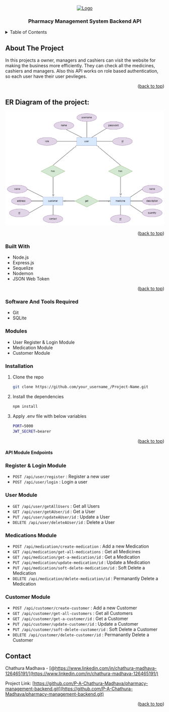 <a name="readme-top"></a>

<!-- PROJECT LOGO -->
<br />
<div align="center">
  <a href="">
    <img src="https://e7.pngegg.com/pngimages/748/441/png-clipart-logo-pharmacy-pills-miscellaneous-trademark.png" alt="Logo" width="100" height="80">
  </a>

<h3 align="center">Pharmacy Management System Backend API</h3>
</div>

<!-- TABLE OF CONTENTS -->
<details>
  <summary>Table of Contents</summary>
  <ol>
    <li>
      <a href="#about-the-project">About The Project</a>
      <ul>
        <li><a href="#built-with">Built With</a></li>
      </ul>
    </li>
    <li>
      <a href="#getting-started">Getting Started</a>
      <ul>
        <li><a href="#prerequisites">Prerequisites</a></li>
        <li><a href="#installation">Installation</a></li>
      </ul>
    </li>
    <li><a href="#contact">Contact</a></li>
  </ol>
</details>

<!-- ABOUT THE PROJECT -->

## About The Project

In this projects a owner, managers and cashiers can visit the website for making the business more efficiently. They can check all the medicines, cashiers and managers. Also this API works on role based authentication, so each user have their user pevileges.

<p align="right">(<a href="#readme-top">back to top</a>)</p>

## ER Diagram of the project:
![image](/images/paharmacy-ERD.png)

<p align="right">(<a href="#readme-top">back to top</a>)</p>

### Built With

- Node.js
- Express.js
- Sequelize
- Nodemon
- JSON Web Token

<p align="right">(<a href="#readme-top">back to top</a>)</p>

<!-- GETTING STARTED -->

### Software And Tools Required

- Git
- SQLite

### Modules

- User Register & Login Module
- Medication Module
- Customer Module

### Installation

1. Clone the repo
   ```sh
   git clone https://github.com/your_username_/Project-Name.git
   ```
2. Install the dependencies
   ```sh
   npm install
   ```
3. Apply .env file with below variables
    ```sh
    PORT=5000
    JWT_SECRET=bearer
    ```

<p align="right">(<a href="#readme-top">back to top</a>)</p>

#### API Module Endpoints

### Register & Login Module

- `POST /api/user/register` : Register a new user
- `POST /api/user/login` : Login a user

### User Module

- `GET /api/user/getAllUsers` : Get all Users
- `GET /api/user/getAUser/id` : Get a User
- `PUT /api/user/updateAUser/id` : Update a User
- `DELETE /api/user/deleteAUser/id` : Delete a User

### Medications Module

- `POST /api/medication/create-medication` : Add a new Medication
- `GET /api/medication/get-all-medications` : Get all Medicines
- `GET /api/medication/get-a-medication/id` : Get a Medication
- `PUT /api/medication/update-medication/id` : Update a Medication
- `PUT /api/medication/soft-delete-medication/id` : Soft Delete a Medication
- `DELETE /api/medication/delete-medication/id` : Permanantly Delete a Medication

### Customer Module

- `POST /api/customer/create-customer` : Add a new Customer
- `GET /api/customer/get-all-customers` : Get all Customers
- `GET /api/customer/get-a-customer/id` : Get a Customer
- `PUT /api/customer/update-customer/id` : Update a Customer
- `PUT /api/customer/soft-delete-customer/id` : Soft Delete a Customer
- `DELETE /api/customer/delete-customer/id` : Permanantly Delete a Customer

<!-- CONTACT -->

## Contact

Chathura Madhava - [@https://www.linkedin.com/in/chathura-madhava-126465191/](https://www.linkedin.com/in/chathura-madhava-126465191/)

Project Link: [https://github.com/P-A-Chathura-Madhava/pharmacy-management-backend.git](https://github.com/P-A-Chathura-Madhava/pharmacy-management-backend.git)

<p align="right">(<a href="#readme-top">back to top</a>)</p>
